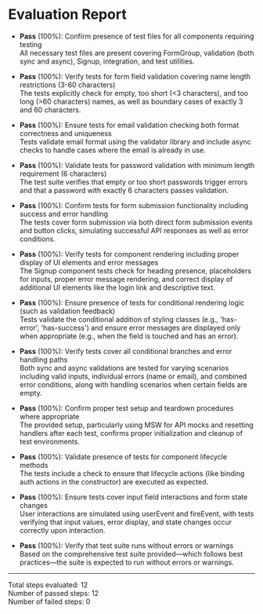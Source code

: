 # Evaluation Report

- **Pass** (100%): Confirm presence of test files for all components requiring testing  
  All necessary test files are present covering FormGroup, validation (both sync and async), Signup, integration, and test utilities.

- **Pass** (100%): Verify tests for form field validation covering name length restrictions (3-60 characters)  
  The tests explicitly check for empty, too short (<3 characters), and too long (>60 characters) names, as well as boundary cases of exactly 3 and 60 characters.

- **Pass** (100%): Ensure tests for email validation checking both format correctness and uniqueness  
  Tests validate email format using the validator library and include async checks to handle cases where the email is already in use.

- **Pass** (100%): Validate tests for password validation with minimum length requirement (6 characters)  
  The test suite verifies that empty or too short passwords trigger errors and that a password with exactly 6 characters passes validation.

- **Pass** (100%): Confirm tests for form submission functionality including success and error handling  
  The tests cover form submission via both direct form submission events and button clicks, simulating successful API responses as well as error conditions.

- **Pass** (100%): Verify tests for component rendering including proper display of UI elements and error messages  
  The Signup component tests check for heading presence, placeholders for inputs, proper error message rendering, and correct display of additional UI elements like the login link and descriptive text.

- **Pass** (100%): Ensure presence of tests for conditional rendering logic (such as validation feedback)  
  Tests validate the conditional addition of styling classes (e.g., 'has-error', 'has-success') and ensure error messages are displayed only when appropriate (e.g., when the field is touched and has an error).

- **Pass** (100%): Verify tests cover all conditional branches and error handling paths  
  Both sync and async validations are tested for varying scenarios including valid inputs, individual errors (name or email), and combined error conditions, along with handling scenarios when certain fields are empty.

- **Pass** (100%): Confirm proper test setup and teardown procedures where appropriate  
  The provided setup, particularly using MSW for API mocks and resetting handlers after each test, confirms proper initialization and cleanup of test environments.

- **Pass** (100%): Validate presence of tests for component lifecycle methods  
  The tests include a check to ensure that lifecycle actions (like binding auth actions in the constructor) are executed as expected.

- **Pass** (100%): Ensure tests cover input field interactions and form state changes  
  User interactions are simulated using userEvent and fireEvent, with tests verifying that input values, error display, and state changes occur correctly upon interaction.

- **Pass** (100%): Verify that test suite runs without errors or warnings  
  Based on the comprehensive test suite provided—which follows best practices—the suite is expected to run without errors or warnings.

---

Total steps evaluated: 12  
Number of passed steps: 12  
Number of failed steps: 0